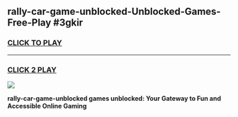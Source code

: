 
## rally-car-game-unblocked-Unblocked-Games-Free-Play #3gkir
<h3>
<a href="https://us.freeplayer.one?title=rally-car-game-unblocked&ref=9M">CLICK TO PLAY</a></h3>
<hr>

<h3>
<a href="https://us.freeplayer.one?title=rally-car-game-unblocked&ref=9M">CLICK 2 PLAY</a>
  
</h3>

<a href="https://us.freeplayer.one?title=rally-car-game-unblocked&ref=9M"><img src="https://clearcache.store/games.png"></a>


**rally-car-game-unblocked games unblocked: Your Gateway to Fun and Accessible Online Gaming**
